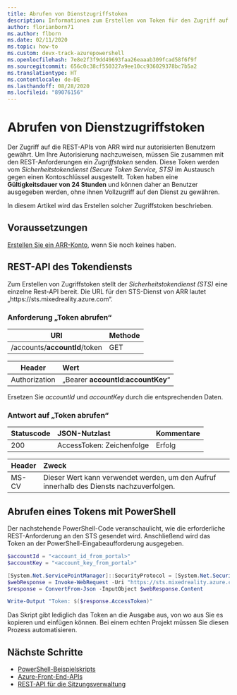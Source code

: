 ```yaml
---
title: Abrufen von Dienstzugriffstoken
description: Informationen zum Erstellen von Token für den Zugriff auf REST-APIs von ARR
author: florianborn71
ms.author: flborn
ms.date: 02/11/2020
ms.topic: how-to
ms.custom: devx-track-azurepowershell
ms.openlocfilehash: 7e8e2f3f9dd49693faa26eaaab309fcad58f6f9f
ms.sourcegitcommit: 656c0c38cf550327a9ee10cc936029378bc7b5a2
ms.translationtype: HT
ms.contentlocale: de-DE
ms.lasthandoff: 08/28/2020
ms.locfileid: "89076156"
---
```

# <a name="get-service-access-tokens"></a>Abrufen von Dienstzugriffstoken

Der Zugriff auf die REST-APIs von ARR wird nur autorisierten Benutzern gewährt. Um Ihre Autorisierung nachzuweisen, müssen Sie zusammen mit den REST-Anforderungen ein *Zugriffstoken* senden. Diese Token werden vom *Sicherheitstokendienst (Secure Token Service, STS)* im Austausch gegen einen Kontoschlüssel ausgestellt. Token haben eine **Gültigkeitsdauer von 24 Stunden** und können daher an Benutzer ausgegeben werden, ohne ihnen Vollzugriff auf den Dienst zu gewähren.

In diesem Artikel wird das Erstellen solcher Zugriffstoken beschrieben.

## <a name="prerequisites"></a>Voraussetzungen

[Erstellen Sie ein ARR-Konto](create-an-account.md), wenn Sie noch keines haben.

## <a name="token-service-rest-api"></a>REST-API des Tokendiensts

Zum Erstellen von Zugriffstoken stellt der *Sicherheitstokendienst (STS)* eine einzelne Rest-API bereit. Die URL für den STS-Dienst von ARR lautet „https:\//sts.mixedreality.azure.com“.

### <a name="get-token-request"></a>Anforderung „Token abrufen“

| URI | Methode |
|-----------|:-----------|
| /accounts/**accountId**/token | GET |

| Header | Wert |
|--------|:------|
| Authorization | „Bearer **accountId**:**accountKey**“ |

Ersetzen Sie *accountId* und *accountKey* durch die entsprechenden Daten.

### <a name="get-token-response"></a>Antwort auf „Token abrufen“

| Statuscode | JSON-Nutzlast | Kommentare |
|-----------|:-----------|:-----------|
| 200 | AccessToken: Zeichenfolge | Erfolg |

| Header | Zweck |
|--------|:------|
| MS-CV | Dieser Wert kann verwendet werden, um den Aufruf innerhalb des Diensts nachzuverfolgen. |

## <a name="getting-a-token-using-powershell"></a>Abrufen eines Tokens mit PowerShell

Der nachstehende PowerShell-Code veranschaulicht, wie die erforderliche REST-Anforderung an den STS gesendet wird. Anschließend wird das Token an der PowerShell-Eingabeaufforderung ausgegeben.

```PowerShell
$accountId = "<account_id_from_portal>"
$accountKey = "<account_key_from_portal>"

[System.Net.ServicePointManager]::SecurityProtocol = [System.Net.SecurityProtocolType]::Tls12;
$webResponse = Invoke-WebRequest -Uri "https://sts.mixedreality.azure.com/accounts/$accountId/token" -Method Get -Headers @{ Authorization = "Bearer ${accountId}:$accountKey" }
$response = ConvertFrom-Json -InputObject $webResponse.Content

Write-Output "Token: $($response.AccessToken)"
```

Das Skript gibt lediglich das Token an die Ausgabe aus, von wo aus Sie es kopieren und einfügen können. Bei einem echten Projekt müssen Sie diesen Prozess automatisieren.

## <a name="next-steps"></a>Nächste Schritte

* [PowerShell-Beispielskripts](../samples/powershell-example-scripts.md)
* [Azure-Front-End-APIs](../how-tos/frontend-apis.md)
* [REST-API für die Sitzungsverwaltung](../how-tos/session-rest-api.md)
